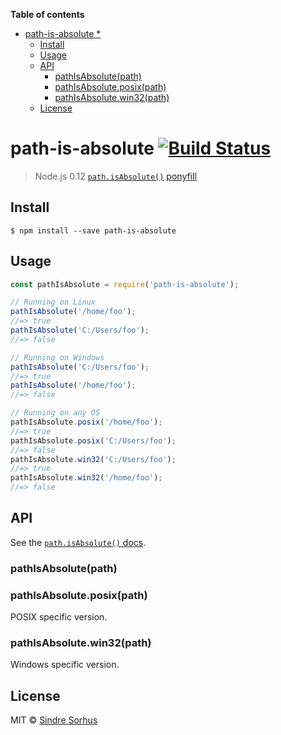 <!-- START doctoc generated TOC please keep comment here to allow auto update -->
<!-- DON'T EDIT THIS SECTION, INSTEAD RE-RUN doctoc TO UPDATE -->
**Table of contents**

- [path-is-absolute *](#path-is-absolute-)
  - [Install](#install)
  - [Usage](#usage)
  - [API](#api)
    - [pathIsAbsolute(path)](#pathisabsolutepath)
    - [pathIsAbsolute.posix(path)](#pathisabsoluteposixpath)
    - [pathIsAbsolute.win32(path)](#pathisabsolutewin32path)
  - [License](#license)

<!-- END doctoc generated TOC please keep comment here to allow auto update -->

# path-is-absolute [![Build Status](https://travis-ci.org/sindresorhus/path-is-absolute.svg?branch=master)](https://travis-ci.org/sindresorhus/path-is-absolute)

> Node.js 0.12 [`path.isAbsolute()`](http://nodejs.org/api/path.html#path_path_isabsolute_path) [ponyfill](https://ponyfill.com)


## Install

```
$ npm install --save path-is-absolute
```


## Usage

```js
const pathIsAbsolute = require('path-is-absolute');

// Running on Linux
pathIsAbsolute('/home/foo');
//=> true
pathIsAbsolute('C:/Users/foo');
//=> false

// Running on Windows
pathIsAbsolute('C:/Users/foo');
//=> true
pathIsAbsolute('/home/foo');
//=> false

// Running on any OS
pathIsAbsolute.posix('/home/foo');
//=> true
pathIsAbsolute.posix('C:/Users/foo');
//=> false
pathIsAbsolute.win32('C:/Users/foo');
//=> true
pathIsAbsolute.win32('/home/foo');
//=> false
```


## API

See the [`path.isAbsolute()` docs](http://nodejs.org/api/path.html#path_path_isabsolute_path).

### pathIsAbsolute(path)

### pathIsAbsolute.posix(path)

POSIX specific version.

### pathIsAbsolute.win32(path)

Windows specific version.


## License

MIT © [Sindre Sorhus](https://sindresorhus.com)
